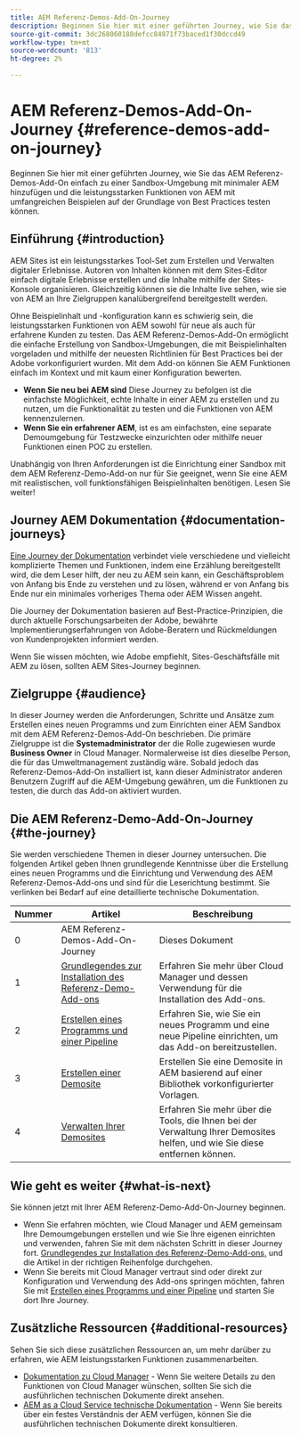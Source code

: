 ```yaml
---
title: AEM Referenz-Demos-Add-On-Journey
description: Beginnen Sie hier mit einer geführten Journey, wie Sie das AEM Referenz-Demos-Add-On einfach zu einer Sandbox-Umgebung mit minimaler AEM hinzufügen und die leistungsstarken Funktionen von AEM mit umfangreichen Beispielen auf der Grundlage von Best Practices testen können.
source-git-commit: 3dc268060188defcc84971f73baced1f30dccd49
workflow-type: tm+mt
source-wordcount: '813'
ht-degree: 2%

---
```



# AEM Referenz-Demos-Add-On-Journey {#reference-demos-add-on-journey}

Beginnen Sie hier mit einer geführten Journey, wie Sie das AEM Referenz-Demos-Add-On einfach zu einer Sandbox-Umgebung mit minimaler AEM hinzufügen und die leistungsstarken Funktionen von AEM mit umfangreichen Beispielen auf der Grundlage von Best Practices testen können.

## Einführung {#introduction}

AEM Sites ist ein leistungsstarkes Tool-Set zum Erstellen und Verwalten digitaler Erlebnisse. Autoren von Inhalten können mit dem Sites-Editor einfach digitale Erlebnisse erstellen und die Inhalte mithilfe der Sites-Konsole organisieren. Gleichzeitig können sie die Inhalte live sehen, wie sie von AEM an Ihre Zielgruppen kanalübergreifend bereitgestellt werden.

Ohne Beispielinhalt und -konfiguration kann es schwierig sein, die leistungsstarken Funktionen von AEM sowohl für neue als auch für erfahrene Kunden zu testen. Das AEM Referenz-Demos-Add-On ermöglicht die einfache Erstellung von Sandbox-Umgebungen, die mit Beispielinhalten vorgeladen und mithilfe der neuesten Richtlinien für Best Practices bei der Adobe vorkonfiguriert wurden. Mit dem Add-on können Sie AEM Funktionen einfach im Kontext und mit kaum einer Konfiguration bewerten.

* **Wenn Sie neu bei AEM sind** Diese Journey zu befolgen ist die einfachste Möglichkeit, echte Inhalte in einer AEM zu erstellen und zu nutzen, um die Funktionalität zu testen und die Funktionen von AEM kennenzulernen.
* **Wenn Sie ein erfahrener AEM**, ist es am einfachsten, eine separate Demoumgebung für Testzwecke einzurichten oder mithilfe neuer Funktionen einen POC zu erstellen.

Unabhängig von Ihren Anforderungen ist die Einrichtung einer Sandbox mit dem AEM Referenz-Demo-Add-on nur für Sie geeignet, wenn Sie eine AEM mit realistischen, voll funktionsfähigen Beispielinhalten benötigen. Lesen Sie weiter!

## Journey AEM Dokumentation {#documentation-journeys}

[Eine Journey der Dokumentation](/help/journey-documentation/documentation-journeys.md) verbindet viele verschiedene und vielleicht komplizierte Themen und Funktionen, indem eine Erzählung bereitgestellt wird, die dem Leser hilft, der neu zu AEM sein kann, ein Geschäftsproblem von Anfang bis Ende zu verstehen und zu lösen, während er von Anfang bis Ende nur ein minimales vorheriges Thema oder AEM Wissen angeht.

Die Journey der Dokumentation basieren auf Best-Practice-Prinzipien, die durch aktuelle Forschungsarbeiten der Adobe, bewährte Implementierungserfahrungen von Adobe-Beratern und Rückmeldungen von Kundenprojekten informiert werden.

Wenn Sie wissen möchten, wie Adobe empfiehlt, Sites-Geschäftsfälle mit AEM zu lösen, sollten AEM Sites-Journey beginnen.

## Zielgruppe {#audience}

In dieser Journey werden die Anforderungen, Schritte und Ansätze zum Erstellen eines neuen Programms und zum Einrichten einer AEM Sandbox mit dem AEM Referenz-Demos-Add-On beschrieben. Die primäre Zielgruppe ist die **Systemadministrator** der die Rolle zugewiesen wurde **Business Owner** in Cloud Manager. Normalerweise ist dies dieselbe Person, die für das Umweltmanagement zuständig wäre. Sobald jedoch das Referenz-Demos-Add-On installiert ist, kann dieser Administrator anderen Benutzern Zugriff auf die AEM-Umgebung gewähren, um die Funktionen zu testen, die durch das Add-on aktiviert wurden.

## Die AEM Referenz-Demo-Add-On-Journey {#the-journey}

Sie werden verschiedene Themen in dieser Journey untersuchen. Die folgenden Artikel geben Ihnen grundlegende Kenntnisse über die Erstellung eines neuen Programms und die Einrichtung und Verwendung des AEM Referenz-Demos-Add-ons und sind für die Leserichtung bestimmt. Sie verlinken bei Bedarf auf eine detaillierte technische Dokumentation.

| Nummer | Artikel | Beschreibung |
|---|---|---|
| 0 | AEM Referenz-Demos-Add-On-Journey | Dieses Dokument |
| 1 | [Grundlegendes zur Installation des Referenz-Demo-Add-ons](installation.md) | Erfahren Sie mehr über Cloud Manager und dessen Verwendung für die Installation des Add-ons. |
| 2 | [Erstellen eines Programms und einer Pipeline](create-program.md) | Erfahren Sie, wie Sie ein neues Programm und eine neue Pipeline einrichten, um das Add-on bereitzustellen. |
| 3 | [Erstellen einer Demosite](create-site.md) | Erstellen Sie eine Demosite in AEM basierend auf einer Bibliothek vorkonfigurierter Vorlagen. |
| 4 | [Verwalten Ihrer Demosites](manage.md) | Erfahren Sie mehr über die Tools, die Ihnen bei der Verwaltung Ihrer Demosites helfen, und wie Sie diese entfernen können. |

## Wie geht es weiter {#what-is-next}

Sie können jetzt mit Ihrer AEM Referenz-Demo-Add-On-Journey beginnen.

* Wenn Sie erfahren möchten, wie Cloud Manager und AEM gemeinsam Ihre Demoumgebungen erstellen und wie Sie Ihre eigenen einrichten und verwenden, fahren Sie mit dem nächsten Schritt in dieser Journey fort. [Grundlegendes zur Installation des Referenz-Demo-Add-ons,](installation.md) und die Artikel in der richtigen Reihenfolge durchgehen.
* Wenn Sie bereits mit Cloud Manager vertraut sind oder direkt zur Konfiguration und Verwendung des Add-ons springen möchten, fahren Sie mit [Erstellen eines Programms und einer Pipeline](create-program.md) und starten Sie dort Ihre Journey.

## Zusätzliche Ressourcen {#additional-resources}

Sehen Sie sich diese zusätzlichen Ressourcen an, um mehr darüber zu erfahren, wie AEM leistungsstarken Funktionen zusammenarbeiten.

* [Dokumentation zu Cloud Manager](https://experienceleague.adobe.com/docs/experience-manager-cloud-service/onboarding/onboarding-concepts/cloud-manager-introduction.html) - Wenn Sie weitere Details zu den Funktionen von Cloud Manager wünschen, sollten Sie sich die ausführlichen technischen Dokumente direkt ansehen.
* [AEM as a Cloud Service technische Dokumentation](https://experienceleague.adobe.com/docs/experience-manager-cloud-service.html?lang=de) - Wenn Sie bereits über ein festes Verständnis der AEM verfügen, können Sie die ausführlichen technischen Dokumente direkt konsultieren.
